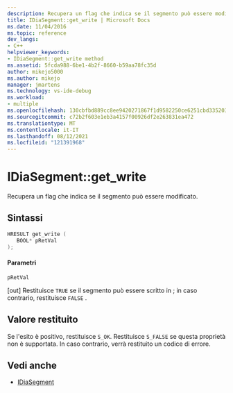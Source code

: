 ```yaml
---
description: Recupera un flag che indica se il segmento può essere modificato.
title: IDiaSegment::get_write | Microsoft Docs
ms.date: 11/04/2016
ms.topic: reference
dev_langs:
- C++
helpviewer_keywords:
- IDiaSegment::get_write method
ms.assetid: 5fcda988-6be1-4b2f-8660-b59aa78fc35d
author: mikejo5000
ms.author: mikejo
manager: jmartens
ms.technology: vs-ide-debug
ms.workload:
- multiple
ms.openlocfilehash: 130cbfbd889cc8ee9420271867f1d9582250ce6251cbd335203f3ec935f2bcf4
ms.sourcegitcommit: c72b2f603e1eb3a4157f00926df2e263831ea472
ms.translationtype: MT
ms.contentlocale: it-IT
ms.lasthandoff: 08/12/2021
ms.locfileid: "121391968"
---
```

# <a name="idiasegmentget_write"></a>IDiaSegment::get_write
Recupera un flag che indica se il segmento può essere modificato.

## <a name="syntax"></a>Sintassi

```C++
HRESULT get_write ( 
   BOOL* pRetVal
);
```

#### <a name="parameters"></a>Parametri
 `pRetVal`

[out] Restituisce `TRUE` se il segmento può essere scritto in ; in caso contrario, restituisce `FALSE` .

## <a name="return-value"></a>Valore restituito
 Se l'esito è positivo, restituisce `S_OK`. Restituisce `S_FALSE` se questa proprietà non è supportata. In caso contrario, verrà restituito un codice di errore.

## <a name="see-also"></a>Vedi anche
- [IDiaSegment](../../debugger/debug-interface-access/idiasegment.md)
